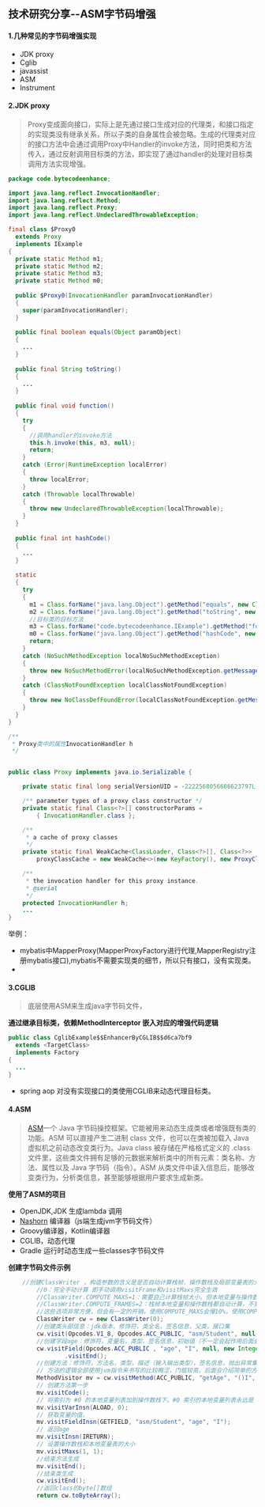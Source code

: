 ## 技术研究分享--ASM字节码增强

####  1.几种常见的字节码增强实现

- JDK proxy
- Cglib
- javassist
- ASM
- Instrument

#### 2.JDK proxy

> Proxy变成面向接口，实际上是先通过接口生成对应的代理类，和接口指定的实现类没有继承关系，所以子类的自身属性会被忽略。生成的代理类对应的接口方法中会通过调用Proxy中Handler的invoke方法，同时把类和方法传入，通过反射调用目标类的方法，即实现了通过handler的处理对目标类调用方法实现增强。

```java
package code.bytecodeenhance;

import java.lang.reflect.InvocationHandler;
import java.lang.reflect.Method;
import java.lang.reflect.Proxy;
import java.lang.reflect.UndeclaredThrowableException;

final class $Proxy0
  extends Proxy
  implements IExample
{
  private static Method m1;
  private static Method m2;
  private static Method m3;
  private static Method m0;
  
  public $Proxy0(InvocationHandler paramInvocationHandler)
  {
    super(paramInvocationHandler);
  }
  
  public final boolean equals(Object paramObject)
  {
    ...
  }
  
  public final String toString()
  {
 	...
  }
  
  public final void function()
  {
    try
    {
      //调用handler的invoke方法
      this.h.invoke(this, m3, null);
      return;
    }
    catch (Error|RuntimeException localError)
    {
      throw localError;
    }
    catch (Throwable localThrowable)
    {
      throw new UndeclaredThrowableException(localThrowable);
    }
  }
  
  public final int hashCode()
  {
  	...
  }
  
  static
  {
    try
    {
      m1 = Class.forName("java.lang.Object").getMethod("equals", new Class[] { Class.forName("java.lang.Object") });
      m2 = Class.forName("java.lang.Object").getMethod("toString", new Class[0]);
      //目标类的目标方法
      m3 = Class.forName("code.bytecodeenhance.IExample").getMethod("function", new Class[0]);
      m0 = Class.forName("java.lang.Object").getMethod("hashCode", new Class[0]);
      return;
    }
    catch (NoSuchMethodException localNoSuchMethodException)
    {
      throw new NoSuchMethodError(localNoSuchMethodException.getMessage());
    }
    catch (ClassNotFoundException localClassNotFoundException)
    {
      throw new NoClassDefFoundError(localClassNotFoundException.getMessage());
    }
  }
}
```

```java
/**
 * Proxy类中的属性InvocationHandler h
 */


public class Proxy implements java.io.Serializable {

    private static final long serialVersionUID = -2222568056686623797L;

    /** parameter types of a proxy class constructor */
    private static final Class<?>[] constructorParams =
        { InvocationHandler.class };

    /**
     * a cache of proxy classes
     */
    private static final WeakCache<ClassLoader, Class<?>[], Class<?>>
        proxyClassCache = new WeakCache<>(new KeyFactory(), new ProxyClassFactory());

    /**
     * the invocation handler for this proxy instance.
     * @serial
     */
    protected InvocationHandler h;
  	...
}
```

举例：

- mybatis中MapperProxy(MapperProxyFactory进行代理,MapperRegistry注册mybatis接口),mybatis不需要实现类的细节，所以只有接口，没有实现类。
- ​

#### 3.CGLIB

> 底层使用ASM来生成java字节码文件，

**通过继承目标类，依赖MethodInterceptor 嵌入对应的增强代码逻辑**

```java
public class CglibExample$$EnhancerByCGLIB$$d6ca7bf9
  extends <TargetClass>
  implements Factory
{
  ...
}
```

- spring aop 对没有实现接口的类使用CGLIB来动态代理目标类。

#### 4.ASM

> [ASM](https://asm.ow2.io/developer-guide.html )一个 Java 字节码操控框架。它能被用来动态生成类或者增强既有类的功能。ASM 可以直接产生二进制 class 文件，也可以在类被加载入 Java 虚拟机之前动态改变类行为。Java class 被存储在严格格式定义的 .class 文件里，这些类文件拥有足够的元数据来解析类中的所有元素：类名称、方法、属性以及 Java 字节码（指令）。ASM 从类文件中读入信息后，能够改变类行为，分析类信息，甚至能够根据用户要求生成新类。

**使用了ASM的项目**

- OpenJDK,JDK 生成lambda 调用
- [Nashorn](https://en.wikipedia.org/wiki/Nashorn_(JavaScript_engine)) 编译器（js端生成jvm字节码文件）
- Groovy编译器，Kotlin编译器
- CGLIB，动态代理
- Gradle 运行时动态生成一些classes字节码文件

**创建字节码文件示例**

```java
	//创建ClassWriter ，构造参数的含义是是否自动计算栈帧，操作数栈及局部变量表的大小
        //0：完全手动计算 即手动调用visitFrame和visitMaxs完全生效
        //ClassWriter.COMPUTE_MAXS=1：需要自己计算栈帧大小，但本地变量与操作数已自动计算好，当然也可以调用visitMaxs方法，只不过不起作用，参数会被忽略；
        //ClassWriter.COMPUTE_FRAMES=2：栈帧本地变量和操作数栈都自动计算，不需要调用visitFrame和visitMaxs方法，即使调用也会被忽略。
        //这些选项非常方便，但会有一定的开销，使用COMPUTE_MAXS会慢10%，使用COMPUTE_FRAMES会慢2倍。
        ClassWriter cw = new ClassWriter(0);
        //创建类头部信息：jdk版本，修饰符，类全名，签名信息，父类，接口集
        cw.visit(Opcodes.V1_8, Opcodes.ACC_PUBLIC, "asm/Student", null, "java/lang/Object", null);
        //创建字段age：修饰符，变量名，类型，签名信息，初始值（不一定会起作用后面会说明）
        cw.visitField(Opcodes.ACC_PUBLIC , "age", "I", null, new Integer(11))
                .visitEnd();
        //创建方法：修饰符，方法名，类型，描述（输入输出类型），签名信息，抛出异常集合
        // 方法的逻辑全部使用jvm指令来书写的比较晦涩，门槛较高，后面会介绍简单的方法
        MethodVisitor mv = cw.visitMethod(ACC_PUBLIC, "getAge", "()I", null, null);
        // 创建方法第一步
        mv.visitCode();
        // 将索引为 #0 的本地变量列表加到操作数栈下。#0 索引的本地变量列表永远是 this ，当前类实例的引用。
        mv.visitVarInsn(ALOAD, 0);
        // 获取变量的值，
        mv.visitFieldInsn(GETFIELD, "asm/Student", "age", "I");
        // 返回age
        mv.visitInsn(IRETURN);
        // 设置操作数栈和本地变量表的大小
        mv.visitMaxs(1, 1);
        //结束方法生成
        mv.visitEnd();
        //结束类生成
        cw.visitEnd();
        //返回class的byte[]数组
        return cw.toByteArray();
```





